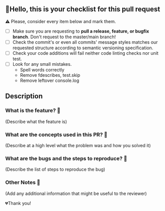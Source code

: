 ## 👋Hello, this is your checklist for this pull request
⚠ Please, consider every item below and mark them.

- [ ] Make sure you are requesting to **pull a release, feature, or bugfix branch**. Don't request to the master/main branch!
- [ ] Check the commit's or even all commits' message styles matches our requested structure according to semantic versioning specification.
- [ ] Check your code additions will fail neither code linting checks nor unit test.
- [ ] Look for any small mistakes.
    - Spell words correctly
    - Remove fdescribes, test.skip
    - Remove leftover console.log


## Description

### What is the feature? 🚀
(Describe what the feature is)

### What are the concepts used in this PR? 🧩
(Describe at a high level what the problem was and how you solved it)

### What are the bugs and the steps to reproduce? 🐛
(Describe the list of steps to reproduce the bug)

### Other Notes 📝
(Add any additional information that might be useful to the reviewer)


💔Thank you!